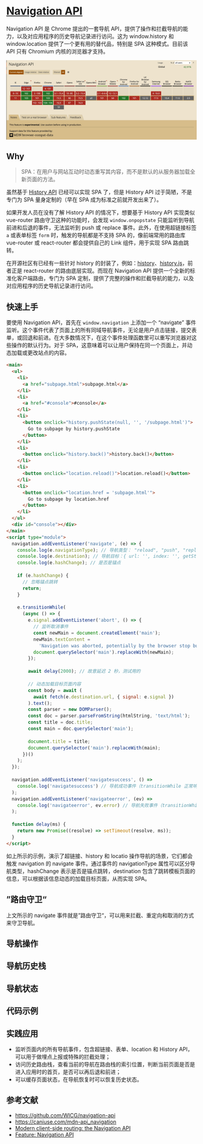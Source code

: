 # [Navigation API](https://wicg.github.io/navigation-api/)

Navigation API 是 Chrome 提出的一套导航 API，提供了操作和拦截导航的能力，以及对应用程序的历史导航记录进行访问。这为 window.history 和 window.location 提供了一个更有用的替代品，特别是 SPA 这种模式。目前该 API 只有 Chromium 内核的浏览器才支持。

![compatibility.jpg](./compatibility.jpg)

## Why

> SPA：在用户与网站互动时动态重写其内容，而不是默认的从服务器加载全新页面的方法。

虽然基于 [History API](https://developer.mozilla.org/zh-CN/docs/Web/API/History_API) 已经可以实现 SPA 了，但是 History API 过于简陋，不是专门为 SPA 量身定制的（早在 SPA 成为标准之前就开发出来了）。

如果开发人员在没有了解 History API 的情况下，想要基于 History API 实现类似 vue-router 路由守卫这种的功能时，会发现 `window.onpopstate` 只能监听到导航前进和后退的事件，无法监听到 push 或 replace 事件。此外，在使用超链接标签 `a` 或表单标签 `form` 时，触发的导航都是不支持 SPA 的，像前端常用的路由库 vue-router 或 react-router 都会提供自己的 Link 组件，用于实现 SPA 路由跳转。

在开源社区有已经有一些针对 history 的封装了，例如：[history](https://github.com/remix-run/history)、[history.js](https://github.com/browserstate/history.js)，前者正是 react-router 的路由底层实现。而现在 Navigation API 提供一个全新的标准化客户端路由，专门为 SPA 定制，提供了完整的操作和拦截导航的能力，以及对应用程序的历史导航记录进行访问。

## 快速上手

要使用 Navigation API，首先在 `window.navigation` 上添加一个 “navigate” 事件监听。这个事件代表了页面上的所有同域导航事件，无论是用户点击链接，提交表单，或回退和前进。在大多数情况下，在这个事件处理函数里可以重写浏览器对这些操作的默认行为。对于 SPA，这意味着可以让用户保持在同一个页面上，并动态加载或更改站点的内容。

```html
<main>
  <ul>
    <li>
      <a href="subpage.html">subpage.html</a>
    </li>
    <li>
      <a href="#console">#console</a>
    </li>
    <li>
      <button onclick="history.pushState(null, '', '/subpage.html')">
        Go to subpage by history.pushState
      </button>
    </li>
    <li>
      <button onclick="history.back()">history.back()</button>
    </li>
    <li>
      <button onclick="location.reload()">location.reload()</button>
    </li>
    <li>
      <button onclick="location.href = 'subpage.html'">
        Go to subpage by location.href
      </button>
    </li>
  </ul>
  <div id="console"></div>
</main>
<script type="module">
  navigation.addEventListener('navigate', (e) => {
    console.log(e.navigationType); // 导航类型： "reload", "push", "replace", or "traverse"
    console.log(e.destination); // 导航目标：{ url: '', index: '', getState() {} }
    console.log(e.hashChange); // 是否是锚点

    if (e.hashChange) {
      // 忽略锚点跳转
      return;
    }

    e.transitionWhile(
      (async () => {
        e.signal.addEventListener('abort', () => {
          // 监听取消事件
          const newMain = document.createElement('main');
          newMain.textContent =
            'Navigation was aborted, potentially by the browser stop button!';
          document.querySelector('main').replaceWith(newMain);
        });

        await delay(2000); // 故意延迟 2 秒，测试用的

        // 动态加载目标页面内容
        const body = await (
          await fetch(e.destination.url, { signal: e.signal })
        ).text();
        const parser = new DOMParser();
        const doc = parser.parseFromString(htmlString, 'text/html');
        const title = doc.title;
        const main = doc.querySelector('main');

        document.title = title;
        document.querySelector('main').replaceWith(main);
      })()
    );
  });

  navigation.addEventListener('navigatesuccess', () =>
    console.log('navigatesuccess') // 导航成功事件（transitionWhile 正常响应）
  );
  navigation.addEventListener('navigateerror', (ev) =>
    console.log('navigateerror', ev.error) // 导航失败事件（transitionWhile 异常响应）
  );

  function delay(ms) {
    return new Promise((resolve) => setTimeout(resolve, ms));
  }
</script>
```

如上所示的示例，演示了超链接、history 和 locatio 操作导航的场景，它们都会触发 navigation 的 navigate 事件。通过事件的 navigationType 属性可以区分导航类型，hashChange 表示是否是锚点跳转，destination 包含了跳转模板页面的信息，可以根据该信息动态的加载目标页面，从而实现 SPA。

## ”路由守卫“

上文所示的 navigate 事件就是”路由守卫“，可以用来拦截、重定向和取消的方式来守卫导航。

## 导航操作

## 导航历史栈

## 导航状态

## 代码示例

## 实践应用

- 监听页面内的所有导航事件，包含超链接、表单、location 和 History API，可以用于做埋点上报或特殊的拦截处理；
- 访问历史路由栈，查看当前的导航在路由栈的索引位置，判断当前页面是否是进入应用时的首页，是否可以再后退和前进；
- 可以缓存页面状态，在导航恢复时可以恢复历史状态。

## 参考文献

- https://github.com/WICG/navigation-api
- https://caniuse.com/mdn-api_navigation
- [Modern client-side routing: the Navigation API](https://developer.chrome.com/docs/web-platform/navigation-api/)
- [Feature: Navigation API](https://chromestatus.com/feature/6232287446302720)
